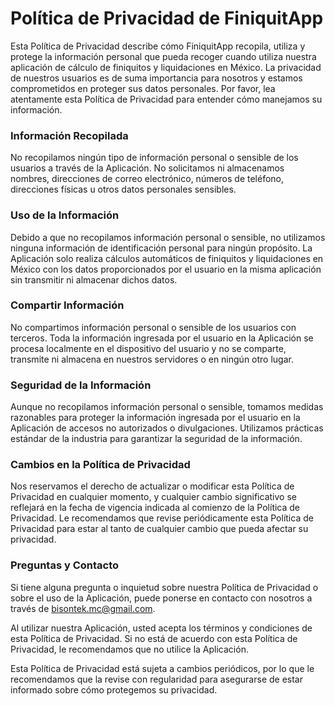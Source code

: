 # Política de Privacidad de FiniquitApp

Esta Política de Privacidad describe cómo FiniquitApp recopila, utiliza y protege la información personal que pueda recoger cuando utiliza nuestra aplicación de cálculo de finiquitos y liquidaciones en México. La privacidad de nuestros usuarios es de suma importancia para nosotros y estamos comprometidos en proteger sus datos personales. Por favor, lea atentamente esta Política de Privacidad para entender cómo manejamos su información.

### Información Recopilada
No recopilamos ningún tipo de información personal o sensible de los usuarios a través de la Aplicación. No solicitamos ni almacenamos nombres, direcciones de correo electrónico, números de teléfono, direcciones físicas u otros datos personales sensibles.

### Uso de la Información
Debido a que no recopilamos información personal o sensible, no utilizamos ninguna información de identificación personal para ningún propósito. La Aplicación solo realiza cálculos automáticos de finiquitos y liquidaciones en México con los datos proporcionados por el usuario en la misma aplicación sin transmitir ni almacenar dichos datos.

### Compartir Información
No compartimos información personal o sensible de los usuarios con terceros. Toda la información ingresada por el usuario en la Aplicación se procesa localmente en el dispositivo del usuario y no se comparte, transmite ni almacena en nuestros servidores o en ningún otro lugar.

### Seguridad de la Información
Aunque no recopilamos información personal o sensible, tomamos medidas razonables para proteger la información ingresada por el usuario en la Aplicación de accesos no autorizados o divulgaciones. Utilizamos prácticas estándar de la industria para garantizar la seguridad de la información.

### Cambios en la Política de Privacidad
Nos reservamos el derecho de actualizar o modificar esta Política de Privacidad en cualquier momento, y cualquier cambio significativo se reflejará en la fecha de vigencia indicada al comienzo de la Política de Privacidad. Le recomendamos que revise periódicamente esta Política de Privacidad para estar al tanto de cualquier cambio que pueda afectar su privacidad.

### Preguntas y Contacto
Si tiene alguna pregunta o inquietud sobre nuestra Política de Privacidad o sobre el uso de la Aplicación, puede ponerse en contacto con nosotros a través de bisontek.mc@gmail.com.

Al utilizar nuestra Aplicación, usted acepta los términos y condiciones de esta Política de Privacidad. Si no está de acuerdo con esta Política de Privacidad, le recomendamos que no utilice la Aplicación.

Esta Política de Privacidad está sujeta a cambios periódicos, por lo que le recomendamos que la revise con regularidad para asegurarse de estar informado sobre cómo protegemos su privacidad.
